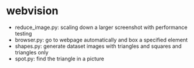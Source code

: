# webvision

* reduce_image.py: scaling down a larger screenshot with performance testing
* browser.py: go to webpage automatically and box a specified element
* shapes.py: generate dataset images with triangles and squares and triangles only 
* spot.py: find the triangle in a picture

